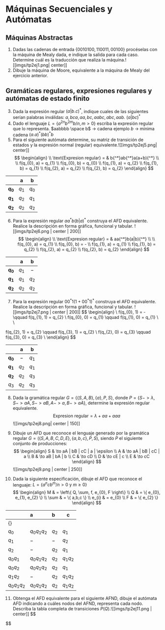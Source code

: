 # Máquinas Secuenciales y Autómatas
## Máquinas Abstractas
1. Dadas las cadenas de entrada $\{0010100,110011,00100\}$ procéselas con la máquina de Mealy dada, e indique la salida para cada caso. Determine cuál es la traducción que realiza la máquina.![[imgs/tp2ej1.png| center]]
2. Dibuje la máquina de Moore, equivalente a la máquina de Mealy del ejercicio anterior.
## Gramáticas regulares, expresiones regulares y autómatas de estado finito
3. Dada la expresión regular $(a | b.c){^*}$, indique cuales de las siguientes serían palabras inválidas: $a, bca, aa, bc, aabc, abc, aab$.
	$(a|bc){^*}$
4. Dado el lenguaje $L = \{ a^{2n} b^{2m} b / n, m > 0 \}$ escriba la expresión regular que lo representa.
	$aabbbb \space b$ -> cadena ejemplo
	$b$ -> minima cadena
	$(a.a){^*}(bb){^*}b$
5. Para el siguiente autómata determine, su matriz de transición de estados y la expresión normal (regular) equivalente.![[imgs/tp2ej5.png| center]]
$$
\begin{align} \\
 \text{Expresion regular} =  & b{^*}ab{^*}a(a+b){^*} \\ \\
f(q_{0}, a) = q_{1} \\
f(q_{0}, b) = q_{0} \\
f(q_{1}, a) = q_{2} \\
f(q_{1}, b) = q_{1} \\
f(q_{2}, a) = q_{2} \\
f(q_{2}, b) = q_{2}
\end{align}
$$

|             |  **a**  |  **b**  |
| :---------: | :-----: | :-----: |
| **$q_{0}$** | $q_{1}$ | $q_{0}$ |
| **$q_{1}$** | $q_{2}$ | $q_{1}$ |
| **$q_{2}$** | $q_{2}$ | $q_{2}$ |
   
6. Para la expresión regular $aa^{*}b(b|a)^{*}$ construya el AFD equivalente. Realice la descripción en forma gráfica, funcional y tabular.
![[imgs/tp2ej6.png | center | 200]]
$$
\begin{align} \\
 \text{Expresion regular} =  & aa{^*}b(a|b){^*} \\ \\
f(q_{0}, a) = q_{1} \\
f(q_{0}, b) = - \\
f(q_{1}, a) = q_{1} \\
f(q_{1}, b) = q_{2} \\
f(q_{2}, a) = q_{2} \\
f(q_{2}, b) = q_{2}
\end{align}
$$

|             |  **a**  |  **b**  |
| :---------: | :-----: | :-----: |
| **$q_{0}$** | $q_{1}$ |   $-$   |
| **$q_{1}$** | $q_{1}$ | $q_{2}$ |
| **$q_{2}$** | $q_{2}$ | $q_{2}$ |

7. Para la expresión regular $00^{*}1(1+00^{*}1)^{*}$ construya el AFD equivalente. Realice la descripción en forma gráfica, funcional y tabular.
   ![[imgs/tp2ej7.png | center | 200]]
$$
\begin{align} \\
f(q_{0}, 1) = - \qquad f(q_{1}, 1) = q_{2} \\
f(q_{0}, 0) = q_{1} \qquad f(q_{1}, 0) = q_{1} \\ \\

f(q_{2}, 1) = q_{2} \qquad f(q_{3}, 1) = q_{2} \\
f(q_{2}, 0) = q_{3} \qquad f(q_{3}, 0) = q_{3} \\
\end{align}
$$

|             |  **a**  |  **b**  |
| :---------: | :-----: | :-----: |
| **$q_{0}$** |   $-$   | $q_{1}$ |
| **$q_{1}$** | $q_{2}$ | $q_{1}$ |
| **$q_{2}$** | $q_{2}$ | $q_{3}$ |
|   $q_{3}$   | $q_{2}$ | $q_{3}$ |

8. Dada la gramática regular $G=\{\{S,A,B\},\{a\},P,S\}$, donde $P=\{S->λ, S->aA, S->aB, A->a, B->aA\}$, determine la expresión regular equivalente.
$$
\text{Expresion regular}= \lambda + aa + aaa
$$
![[imgs/tp2ej8.png| center | 150]]

9. Dibuje un AFD que reconoce el lenguaje generado por la gramática regular $G = (\{S,A, B, C, D, E\}, \{a, b, c\}, P, S)$, siendo $P$ el siguiente conjunto de producciones:
$$
\begin{align}
S & \to aA | bB | cC | a | \epsilon \\
A  & \to aA | bB | cC | a  \\
B  & \to aB | bA | b \\
C  & \to cD \\
D  & \to cE | c \\
E & \to cC
\end{align}
$$
![[imgs/tp2ej9.png | center | 250]]
10. Dada la siguiente especificación, dibuje el AFD que reconoce el lenguaje: $L = \{a^{n}cb^{m}/ n > 0 \text{ y } m ≥ 0 \}$
$$
\begin{align}
M  & = \left\{  Q, \sum, f, e_{0}, F \right\} \\
Q  & = \{  e_{0}, e_{1}, e_{2} \} \\
\sum  & = \{ a,b,c \} \\
e_{i} & = e_{0} \\
F & = \{ e_{2} \}
\end{align}
$$

|                   | a                 | b       | c            |
| :---------------- | :---------------- | :------ | ------------ |
| $\{  \}$          |                   |         |              |
| $q_{0}$           | $q_{0}q_{1}q_{2}$ | $q_{2}$ | $q_{1}$      |
| $q_{1}$           | $-$               | $-$     | $q_{2}$      |
| $q_{2}$           | $-$               | $q_{2}$ | $q_{1}$      |
| $q_{0}q_{1}$      | $q_{0}q_{1}q_{2}$ | $q_{2}$ | $q_{1}q_{2}$ |
| $q_{0}q_{2}$      | $q_{0}q_{1}q_{2}$ | $q_{2}$ | $q_{1}$      |
| $q_{1}q_{2}$      | $-$               | $q_{2}$ | $q_{1}q_{2}$ |
| $q_{0}q_{1}q_{2}$ | $q_{0}q_{1}q_{2}$ | $q_{2}$ | $q_{1}q_{2}$ |

11. Obtenga el AFD equivalente para el siguiente AFND, dibuje el autómata AFD indicando a cuáles nodos del AFND, representa cada nodo. Describa la tabla completa de transiciones $P(Q)$.![[imgs/tp2ej11.png | center]]
$$

$$